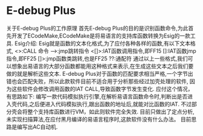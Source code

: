 # E-debug Plus

关于E-debug Plus的工作原理
首先E-debug Plus的目的是识别函数命令,为此首先开发了ECodeMake,ECodeMake是将易语言的支持库函数转换为Esig的一款工具.
Esig介绍:
Esig就是函数的文本化格式,为了应付各种各样的函数,有以下文本格式,
<>:CALL 命令
-->:jmp跳转指令
<[]>:IAT函数调用指令,即FF15
[]:IAT函数jmp指令,即FF25
[]>:jmp函数类跳转,也是FF25
??:通配符
通过以上一些格式,我们可以想象出易语言的大部分函数都能用这种格式来表示,在生成这些文本之后我们要做的就是解析这些文本.
E-debug Plus对于函数的匹配要求相当严格,一个字节出错也会匹配失败，所以此款软件目前不适合用于分析那些经过加壳处理的软件,
因为这些软件会修改调用函数的IAT CALL,导致函数字节发生变化.
应付这个情况，有思路如下:
编写一款代码模拟执行引擎,在解析易语言函数命令时,判断出是否进入壳代码,之后便进入代码模拟执行,跟出函数的地址后,就能对比函数的IAT.
不过部分壳会将整个支持库函数进行VM，如此则软件完全失效.
目前只做出了定点分析,未实现扫描算法,在应付黑月编译的易语言程序时,这款软件没有什么办法。
目前思路是编写出AC自动机.